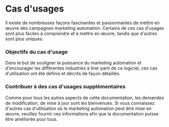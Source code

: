 # Cas d'usages

Il existe de nombreuses façons fascinantes et passionnantes de mettre en œuvre des campagnes marketing automation. Certains de ces cas d'usages sont plus faciles à comprendre et à mettre en œuvre, tandis que d'autres sont plus uniques.

### Objectifs du cas d'usage

Dans le but de souligner la puissance du marketing automation et d'encourager les différentes industries à tirer parti de ce logiciel, ces cas d'utilisation ont été définis et décrits de façon détaillés.

### Contribuer à des cas d'usages supplémentaires

Comme pour tous les autres aspects de cette documentation, les demandes de modification, de mise à jour sont les bienvenues. Si vous connaissez d'autres cas d'utilisation où le marketing automation peut être mise en œuvre, veuillez fournir ces informations afin que la documentation puisse être améliorée pour tous.
